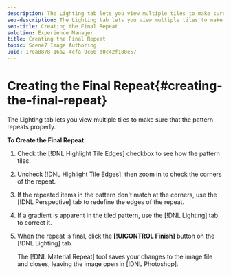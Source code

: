 ```yaml
---
description: The Lighting tab lets you view multiple tiles to make sure that the pattern repeats properly.
seo-description: The Lighting tab lets you view multiple tiles to make sure that the pattern repeats properly.
seo-title: Creating the Final Repeat
solution: Experience Manager
title: Creating the Final Repeat
topic: Scene7 Image Authoring
uuid: 17ea8878-16a2-4cfa-9c60-d0c42f180e57
---
```


# Creating the Final Repeat{#creating-the-final-repeat}

The Lighting tab lets you view multiple tiles to make sure that the pattern repeats properly.

 **To Create the Final Repeat:** 

1. Check the [!DNL Highlight Tile Edges] checkbox to see how the pattern tiles.
1. Uncheck [!DNL Highlight Tile Edges], then zoom in to check the corners of the repeat.
1. If the repeated items in the pattern don't match at the corners, use the [!DNL Perspective] tab to redefine the edges of the repeat.
1. If a gradient is apparent in the tiled pattern, use the [!DNL Lighting] tab to correct it.
1. When the repeat is final, click the **[!UICONTROL Finish]** button on the [!DNL Lighting] tab.

   The [!DNL Material Repeat] tool saves your changes to the image file and closes, leaving the image open in [!DNL Photoshop]. 

